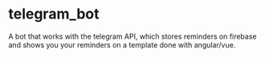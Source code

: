 # telegram_bot

A bot that works with the telegram API, which stores reminders on firebase and shows you your reminders on a template done with angular/vue.
